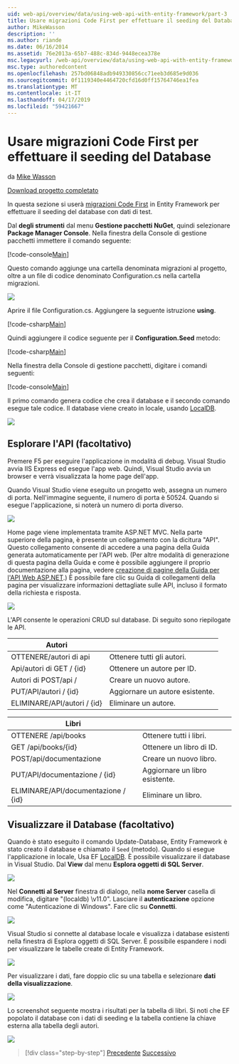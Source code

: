 ```yaml
---
uid: web-api/overview/data/using-web-api-with-entity-framework/part-3
title: Usare migrazioni Code First per effettuare il seeding del Database | Microsoft Docs
author: MikeWasson
description: ''
ms.author: riande
ms.date: 06/16/2014
ms.assetid: 76e2013a-65b7-488c-834d-9448ecea378e
msc.legacyurl: /web-api/overview/data/using-web-api-with-entity-framework/part-3
msc.type: authoredcontent
ms.openlocfilehash: 257bd06848adb949330856cc71eeb3d685e9d036
ms.sourcegitcommit: 0f1119340e4464720cfd16d0ff15764746ea1fea
ms.translationtype: MT
ms.contentlocale: it-IT
ms.lasthandoff: 04/17/2019
ms.locfileid: "59421667"
---
```

# <a name="use-code-first-migrations-to-seed-the-database"></a>Usare migrazioni Code First per effettuare il seeding del Database

da [Mike Wasson](https://github.com/MikeWasson)

[Download progetto completato](https://github.com/MikeWasson/BookService)

In questa sezione si userà [migrazioni Code First](https://msdn.microsoft.com/data/jj591621) in Entity Framework per effettuare il seeding del database con dati di test.

Dal **degli strumenti** dal menu **Gestione pacchetti NuGet**, quindi selezionare **Package Manager Console**. Nella finestra della Console di gestione pacchetti immettere il comando seguente:

[!code-console[Main](part-3/samples/sample1.cmd)]

Questo comando aggiunge una cartella denominata migrazioni al progetto, oltre a un file di codice denominato Configuration.cs nella cartella migrazioni.

![](part-3/_static/image1.png)

Aprire il file Configuration.cs. Aggiungere la seguente istruzione **using**.

[!code-csharp[Main](part-3/samples/sample2.cs)]

Quindi aggiungere il codice seguente per il **Configuration.Seed** metodo:

[!code-csharp[Main](part-3/samples/sample3.cs)]

Nella finestra della Console di gestione pacchetti, digitare i comandi seguenti:

[!code-console[Main](part-3/samples/sample4.cmd)]

Il primo comando genera codice che crea il database e il secondo comando esegue tale codice. Il database viene creato in locale, usando [LocalDB](https://msdn.microsoft.com/library/hh510202.aspx).

![](part-3/_static/image2.png)

## <a name="explore-the-api-optional"></a>Esplorare l'API (facoltativo)

Premere F5 per eseguire l'applicazione in modalità di debug. Visual Studio avvia IIS Express ed esegue l'app web. Quindi, Visual Studio avvia un browser e verrà visualizzata la home page dell'app.

Quando Visual Studio viene eseguito un progetto web, assegna un numero di porta. Nell'immagine seguente, il numero di porta è 50524. Quando si esegue l'applicazione, si noterà un numero di porta diverso.

![](part-3/_static/image3.png)

Home page viene implementata tramite ASP.NET MVC. Nella parte superiore della pagina, è presente un collegamento con la dicitura "API". Questo collegamento consente di accedere a una pagina della Guida generata automaticamente per l'API web. (Per altre modalità di generazione di questa pagina della Guida e come è possibile aggiungere il proprio documentazione alla pagina, vedere [creazione di pagine della Guida per l'API Web ASP.NET](../../getting-started-with-aspnet-web-api/creating-api-help-pages.md).) È possibile fare clic su Guida di collegamenti della pagina per visualizzare informazioni dettagliate sulle API, incluso il formato della richiesta e risposta.

![](part-3/_static/image4.png)

L'API consente le operazioni CRUD sul database. Di seguito sono riepilogate le API.

| Autori |  |
| --- | -- |
| OTTENERE/autori di api | Ottenere tutti gli autori. |
| Api/autori di GET / {id} | Ottenere un autore per ID. |
| Autori di POST/api / | Creare un nuovo autore. |
| PUT/API/autori / {id} | Aggiornare un autore esistente. |
| ELIMINARE/API/autori / {id} | Eliminare un autore. |

| Libri |  |
| --- | -- |
| OTTENERE /api/books | Ottenere tutti i libri. |
| GET /api/books/{id} | Ottenere un libro di ID. |
| POST/api/documentazione | Creare un nuovo libro. |
| PUT/API/documentazione / {id} | Aggiornare un libro esistente. |
| ELIMINARE/API/documentazione / {id} | Eliminare un libro. |

## <a name="view-the-database-optional"></a>Visualizzare il Database (facoltativo)

Quando è stato eseguito il comando Update-Database, Entity Framework è stato creato il database e chiamato il `Seed` (metodo). Quando si esegue l'applicazione in locale, Usa EF [LocalDB](https://blogs.msdn.com/b/sqlexpress/archive/2011/07/12/introducing-localdb-a-better-sql-express.aspx). È possibile visualizzare il database in Visual Studio. Dal **View** dal menu **Esplora oggetti di SQL Server**.

![](part-3/_static/image5.png)

Nel **Connetti al Server** finestra di dialogo, nella **nome Server** casella di modifica, digitare "(localdb) \v11.0". Lasciare il **autenticazione** opzione come "Autenticazione di Windows". Fare clic su **Connetti**.

![](part-3/_static/image6.png)

Visual Studio si connette al database locale e visualizza i database esistenti nella finestra di Esplora oggetti di SQL Server. È possibile espandere i nodi per visualizzare le tabelle create di Entity Framework.

![](part-3/_static/image7.png)

Per visualizzare i dati, fare doppio clic su una tabella e selezionare **dati della visualizzazione**.

![](part-3/_static/image8.png)

Lo screenshot seguente mostra i risultati per la tabella di libri. Si noti che EF popolato il database con i dati di seeding e la tabella contiene la chiave esterna alla tabella degli autori.

![](part-3/_static/image9.png)

> [!div class="step-by-step"]
> [Precedente](part-2.md)
> [Successivo](part-4.md)
